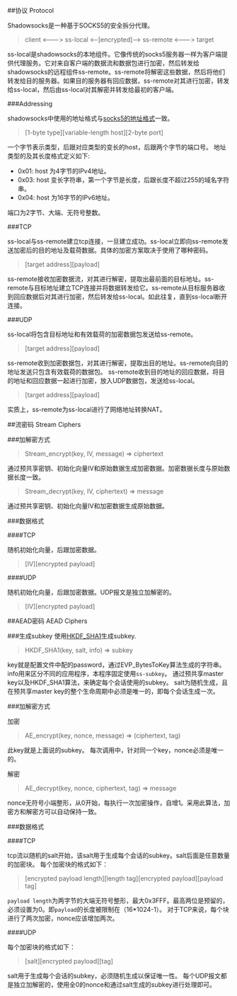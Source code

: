 ##协议 Protocol

Shadowsocks是一种基于SOCKS5的安全拆分代理。

>	client <---> ss-local <--[encrypted]--> ss-remote <---> target

ss-local是shadowsocks的本地组件。它像传统的socks5服务器一样为客户端提供代理服务。它对来自客户端的数据流和数据包进行加密，然后转发给shadowsocks的远程组件ss-remote。ss-remote将解密这些数据，然后将他们转发给目的服务器。如果目的服务器有回应数据，ss-remote对其进行加密，转发给ss-local，然后由ss-local对其解密并转发给最初的客户端。


###Addressing

shadowsocks中使用的地址格式与[socks5的地址格式](https://tools.ietf.org/html/rfc1928#section-5)一致。

>	[1-byte type][variable-length host][2-byte port]

一个字节表示类型，后跟对应类型的变长的host，后跟两个字节的端口号。
地址类型的及其长度格式定义如下:

*	0x01: host 为4字节的IPv4地址。
*	0x03: host 变长字符串，第一个字节是长度，后跟长度不超过255的域名字符串。
*	0x04: host 为16字节的IPv6地址。

端口为2字节、大端、无符号整数。

###TCP

ss-local与ss-remote建立tcp连接，一旦建立成功。ss-local立即向ss-remote发送加密后的目的地址及载荷数据。具体的加密方案取决于使用了哪种密码。

>	[target address][payload]

ss-remote接收加密数据流，对其进行解密，提取出最前面的目标地址。ss-remote与目标地址建立TCP连接并将数据转发给它。ss-remote从目标服务器收到回应数据后对其进行加密，然后转发给ss-local。如此往复，直到ss-local断开连接。

###UDP

ss-local将包含目标地址和有效载荷的加密数据包发送给ss-remote。

>	[target address][payload]

ss-remote收到加密数据包，对其进行解密，提取出目的地址。ss-remote向目的地址发送只包含有效载荷的数据包。
ss-remote收到目的地址的回应数据，将目的地址和回应数据一起进行加密，放入UDP数据包，发送给ss-local。

>	[target address][payload]

实质上，ss-remote为ss-local进行了网络地址转换NAT。


##流密码 Stream Ciphers

###加解密方式

>	Stream_encrypt(key, IV, message) => ciphertext

通过预共享密钥、初始化向量IV和原始数据生成加密数据。加密数据长度与原始数据长度一致。

>	Stream_decrypt(key, IV, ciphertext) => message

通过预共享密钥、初始化向量IV和加密数据生成原始数据。

###数据格式

####TCP

随机初始化向量，后跟加密数据。
>	[IV][encrypted payload]

####UDP

随机初始化向量，后跟加密数据。UDP报文是独立加解密的。
>	[IV][encrypted payload]




##AEAD密码 AEAD Ciphers

###生成subkey
使用[HKDF_SHA1](https://tools.ietf.org/html/rfc5869)生成subkey.

>	HKDF_SHA1(key, salt, info) => subkey

key就是配置文件中配的password，通过EVP_BytesToKey算法生成的字符串。
info用来区分不同的应用程序，本程序固定使用`ss-subkey`。
通过预共享master key以及HKDF_SHA1算法，来确定每个会话使用的subkey。
salt为随机生成，且在预共享master key的整个生命周期中必须是唯一的，即每个会话生成一次。

###加解密方式

加密

>	AE_encrypt(key, nonce, message) => (ciphertext, tag)

此key就是上面说的subkey。
每次调用中，针对同一个key，nonce必须是唯一的。

解密

>	AE_decrypt(key, nonce, ciphertext, tag) => message

nonce无符号小端整形，从0开始，每执行一次加密操作，自增1。采用此算法，加密方和解密方可以自动保持一致。


###数据格式

####TCP

tcp流以随机的salt开始，该salt用于生成每个会话的subkey。salt后面是任意数量的加密块。
每个加密块的格式如下：

>	[encrypted payload length][length tag][encrypted payload][payload tag]

`payload length`为两字节的大端无符号整形，最大0x3FFF。最高两位是预留的，必须设置为0。即`payload`的长度被限制在（16*1024-1）。
对于TCP来说，每个块进行了两次加密，nonce应该增加两次。

####UDP

每个加密块的格式如下：

>	[salt][encrypted payload][tag]

salt用于生成每个会话的subkey，必须随机生成以保证唯一性。
每个UDP报文都是独立加解密的，使用全0的nonce和通过salt生成的subkey进行处理即可。
